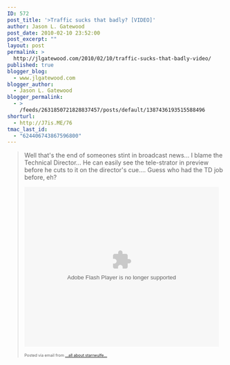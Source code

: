 ```yaml
---
ID: 572
post_title: '>Traffic sucks that badly? [VIDEO]'
author: Jason L. Gatewood
post_date: 2010-02-10 23:52:00
post_excerpt: ""
layout: post
permalink: >
  http://jlgatewood.com/2010/02/10/traffic-sucks-that-badly-video/
published: true
blogger_blog:
  - www.jlgatewood.com
blogger_author:
  - Jason L. Gatewood
blogger_permalink:
  - >
    /feeds/2631850721828837457/posts/default/1387436193515588496
shorturl:
  - http://J7is.ME/76
tmac_last_id:
  - "624406743867596800"
---
```

><div>Well that's the end of someones stint in broadcast news... I blame the Technical Director... He can easily see the tele-strator in preview before he cuts to it on the director's cue.... Guess who had the TD job before, eh? <p /> <object height="370" width="450"><param name="movie" value="http://www.liveleak.com/e/dd9_1265557901" /><param name="wmode" value="transparent" /><param name="flashvars" value="autostart=false" /><embed src="http://www.liveleak.com/e/dd9_1265557901" type="application/x-shockwave-flash" flashvars="autostart=false" height="370" wmode="transparent" width="450"></embed></object><p style="font-size: 9px;">  Posted via email from <a href="http://starrwulfe.info/traffic-sucks-that-badly-video">...all about starrwulfe...</a>  </p></div>